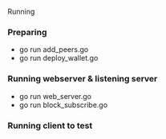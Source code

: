 Running

### Preparing

+ go run add_peers.go
+ go run deploy_wallet.go
### Running webserver & listening server

+ go run web_server.go
+ go run block_subscribe.go
### Running client to test
